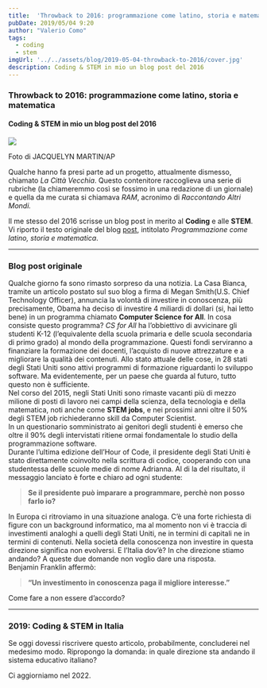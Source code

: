 ```yaml
---
title:  'Throwback to 2016: programmazione come latino, storia e matematica'
pubDate: 2019/05/04 9:20
author: "Valerio Como"
tags:
  - coding
  - stem
imgUrl: '../../assets/blog/2019-05-04-throwback-to-2016/cover.jpg'
description: Coding & STEM in mio un blog post del 2016
---
```


### Throwback to 2016: programmazione come latino, storia e matematica

#### Coding & STEM in mio un blog post del 2016

![](https://cdn-images-1.medium.com/max/2560/1*20mjicvau_R2_xg1AsLNFg.jpeg)

Foto di JACQUELYN MARTIN/AP

Qualche hanno fa presi parte ad un progetto, attualmente dismesso, chiamato *La Città Vecchia*. Questo contenitore raccoglieva una serie di rubriche (la chiameremmo così se fossimo in una redazione di un giornale) e quella da me curata si chiamava *RAM*, acronimo di *Raccontando Altri Mondi.*

Il me stesso del 2016 scrisse un blog post in merito al **Coding** e alle **STEM**. Vi riporto il testo originale del blog [post](https://lacittavecchia.wordpress.com/2016/02/01/programmazione-come-latino-storia-e-matematica/), intitolato *Programmazione come latino, storia e matematica*.

---

### Blog post originale

Qualche giorno fa sono rimasto sorpreso da una notizia. La Casa Bianca, tramite un articolo postato sul suo blog a firma di Megan Smith(U.S. Chief Technology Officer), annuncia la volontà di investire in conoscenza, più precisamente, Obama ha deciso di investire 4 miliardi di dollari (si, hai letto bene) in un programma chiamato **Computer Science for All**. In cosa consiste questo programma? *CS for All* ha l’obbiettivo di avvicinare gli studenti K-12 (l’equivalente della scuola primaria e delle scuola secondaria di primo grado) al mondo della programmazione. Questi fondi serviranno a finanziare la formazione dei docenti, l’acquisto di nuove attrezzature e a migliorare la qualità dei contenuti. Allo stato attuale delle cose, in 28 stati degli Stati Uniti sono attivi programmi di formazione riguardanti lo sviluppo software. Ma evidentemente, per un paese che guarda al futuro, tutto questo non è sufficiente.  
Nel corso del 2015, negli Stati Uniti sono rimaste vacanti più di mezzo milione di posti di lavoro nei campi della scienza, della tecnologia e della matematica, noti anche come **STEM jobs**, e nei prossimi anni oltre il 50% degli STEM job richiederanno skill da Computer Scientist.  
In un questionario somministrato ai genitori degli studenti è emerso che oltre il 90% degli intervistati ritiene ormai fondamentale lo studio della programmazione software.  
Durante l’ultima edizione dell’Hour of Code, il presidente degli Stati Uniti è stato direttamente coinvolto nella scrittura di codice, cooperando con una studentessa delle scuole medie di nome Adrianna. Al di la del risultato, il messaggio lanciato è forte e chiaro ad ogni studente:

> **Se il presidente può imparare a programmare, perchè non posso farlo io?**

In Europa ci ritroviamo in una situazione analoga. C’è una forte richiesta di figure con un background informatico, ma al momento non vi è traccia di investimenti analoghi a quelli degli Stati Uniti, ne in termini di capitali ne in termini di contenuti. Nella società della conoscenza non investire in questa direzione significa non evolversi. E l’Italia dov’è? In che direzione stiamo andando? A queste due domande non voglio dare una risposta.  
Benjamin Franklin affermò:

> **“Un investimento in conoscenza paga il migliore interesse.”**

Come fare a non essere d’accordo?

---

### 2019: Coding & STEM in Italia

Se oggi dovessi riscrivere questo articolo, probabilmente, concluderei nel medesimo modo. Ripropongo la domanda: in quale direzione sta andando il sistema educativo italiano?

Ci aggiorniamo nel 2022.